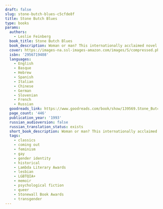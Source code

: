 ```yaml
---
draft: false
slug: stone-butch-blues-c5cfde8f
title: Stone Butch Blues
type: books
params:
  authors:
    - Leslie Feinberg
  book_title: Stone Butch Blues
  book_description: Woman or man? This internationally acclaimed novel looks at the world through the eyes of Jess Goldberg, a masculine girl growing up in the "Ozzie and Harriet" McCarthy era and coming out as a young butch lesbian in the pre-Stonewall gay drag bars of a blue-collar town.Stone Butch Bluestraces a propulsive journey, powerfully evoking history and politics while portraying an extraordinary protagonist full of longing, vulnerability, and working-class grit. This once-underground classic takes the reader on a roller-coaster ride of gender transformation and exploration and ultimately speaks to the heart of anyone who has ever suffered or gloried in being different.
  cover: https://images-na.ssl-images-amazon.com/images/S/compressed.photo.goodreads.com/books/1328758827i/139569.jpg
  isbn: '2956719408'
  languages:
    - English
    - Basque
    - Hebrew
    - Spanish
    - Italian
    - Chinese
    - German
    - Slovenian
    - French
    - Russian
  goodreads_link: https://www.goodreads.com/book/show/139569.Stone_Butch_Blues
  page_count: '446'
  publication_year: '1993'
  russian_audioversion: false
  russian_translation_status: exists
  short_book_description: Woman or man? This internationally acclaimed novel looks at the world through the eyes of Jess Goldberg, a masculine girl growing up in the "Ozzie and Harriet" McCarthy era and coming out as a...
  tags:
    - classics
    - coming out
    - feminism
    - gay
    - gender identity
    - historical
    - Lambda Literary Awards
    - lesbian
    - LGBTQIA+
    - memoir
    - psychological fiction
    - queer
    - Stonewall Book Awards
    - transgender
---
```



